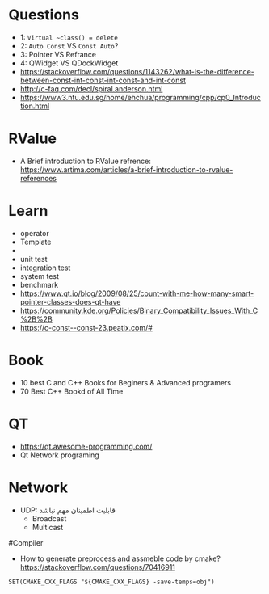 # Questions
- 1: `Virtual ~class() = delete`
- 2: `Auto Const` VS `Const Auto`?
- 3: Pointer VS Refrance
- 4: QWidget VS QDockWidget
- https://stackoverflow.com/questions/1143262/what-is-the-difference-between-const-int-const-int-const-and-int-const
- http://c-faq.com/decl/spiral.anderson.html
- https://www3.ntu.edu.sg/home/ehchua/programming/cpp/cp0_Introduction.html

# RValue
- A Brief introduction to RValue refrence: https://www.artima.com/articles/a-brief-introduction-to-rvalue-references

# Learn
- operator
- Template
- 
- unit test
- integration test
- system test
- benchmark
- https://www.qt.io/blog/2009/08/25/count-with-me-how-many-smart-pointer-classes-does-qt-have
- https://community.kde.org/Policies/Binary_Compatibility_Issues_With_C%2B%2B
- https://c-const--const-23.peatix.com/#


# Book
- 10 best C and C++ Books for Beginers & Advanced programers
- 70 Best C++ Bookd of All Time

# QT
- https://qt.awesome-programming.com/
- Qt Network programing

# Network
- UDP: قابلیت اطمینان مهم نباشد
  - ‌Broadcast
  - Multicast

#Compiler
- How to generate preprocess and assmeble code by cmake? https://stackoverflow.com/questions/70416911
```
SET(CMAKE_CXX_FLAGS "${CMAKE_CXX_FLAGS} -save-temps=obj")
```
